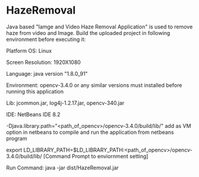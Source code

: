 # HazeRemoval
Java based "Iamge and Video Haze Removal Application" is used to remove haze from video and Image. Build the uploaded project in following environment before executing it:

Platform OS: Linux

Screen Resolution: 1920X1080

Language: java version "1.8.0_91"

Environment: opencv-3.4.0 or any similar versions must installed before running this application

Lib: jcommon.jar, log4j-1.2.17.jar, opencv-340.jar

IDE: NetBeans IDE 8.2

-Djava.library.path="<path_of_opencv>/opencv-3.4.0/build/lib/" add as VM option in netbeans to compile and run the application from netbeans program

export LD_LIBRARY_PATH=$LD_LIBRARY_PATH:<path_of_opencv>/opencv-3.4.0/build/lib/  [Command Prompt to enviornment setting]

Run Command: java -jar dist/HazeRemoval.jar 
